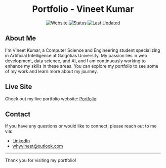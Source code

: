 <div align="center">
    <h1>Portfolio - Vineet Kumar</h1>
    <a href="https://whyvineet.xyz">
        <img src="https://img.shields.io/badge/Portfolio-whyvineet.xyz-F85D7F?style=for-the-badge&logo=firefox&logoColor=white" alt="Website">
    </a>
    <a href="https://whyvineet.xyz">
        <img src="https://img.shields.io/badge/Status-Active-4F46E5?style=for-the-badge&logo=checkmarx&logoColor=white" alt="Status">
    </a>
    <a href="https://whyvineet.xyz">
        <img src="https://img.shields.io/badge/Updated-February%202025-EA580C?style=for-the-badge&logo=clockify&logoColor=white" alt="Last Updated">
    </a>
</div>

## About Me

I'm Vineet Kumar, a Computer Science and Engineering student specializing in Artificial Intelligence at Galgotias University. My passion lies in web development, data science, and AI, and I am continuously working to enhance my skills in these areas. You can explore my portfolio to see some of my work and learn more about my journey.

## Live Site

Check out my live portfolio website: [Portfolio](https://whyvineet.xyz)

## Contact

If you have any questions or would like to connect, please reach out to me via:

- [LinkedIn](https://www.linkedin.com/in/whyvineet)
- [whyvineet@outlook.com](mailto:whyvineet@outlook.com)

---

Thank you for visiting my portfolio!
